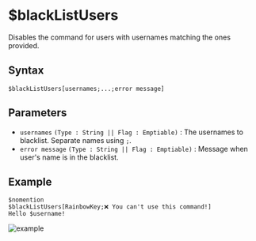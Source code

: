 # $blackListUsers
Disables the command for users with usernames matching the ones provided.
## Syntax
```
$blackListUsers[usernames;...;error message]
```
## Parameters

- `usernames` `(Type : String || Flag : Emptiable)` : The usernames to blacklist. Separate names using `;`.
- `error message` `(Type : String || Flag : Emptiable)` : Message when user's name is in the blacklist.

## Example
```
$nomention
$blackListUsers[RainbowKey;❌ You can't use this command!]
Hello $username!
```

![example](https://user-images.githubusercontent.com/113303649/211997181-4ad65536-9b54-4f15-bd1f-07eb0df92686.png)

